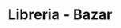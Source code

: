 ---
title: "Libreria - Bazar"
url: /ciudad-satelite/libreria-bazar-calle-32-b/
shop: Schreibwaren
---